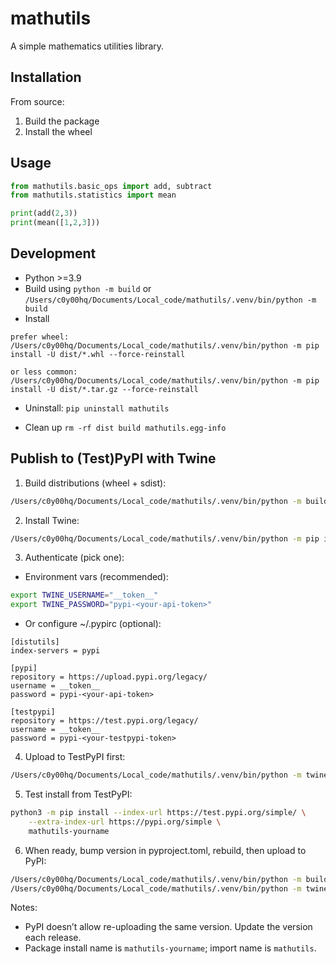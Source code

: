 # mathutils

A simple mathematics utilities library.

## Installation

From source:

1. Build the package
2. Install the wheel

## Usage

```python
from mathutils.basic_ops import add, subtract
from mathutils.statistics import mean

print(add(2,3))
print(mean([1,2,3]))
```

## Development

- Python >=3.9
- Build using `python -m build` or `/Users/c0y00hq/Documents/Local_code/mathutils/.venv/bin/python -m build`
- Install
```
prefer wheel:
/Users/c0y00hq/Documents/Local_code/mathutils/.venv/bin/python -m pip install -U dist/*.whl --force-reinstall

or less common:
/Users/c0y00hq/Documents/Local_code/mathutils/.venv/bin/python -m pip install -U dist/*.tar.gz --force-reinstall
``` 
- Uninstall:
`pip uninstall mathutils`

- Clean up
`rm -rf dist build mathutils.egg-info`

## Publish to (Test)PyPI with Twine

1) Build distributions (wheel + sdist):

```zsh
/Users/c0y00hq/Documents/Local_code/mathutils/.venv/bin/python -m build
```

2) Install Twine:

```zsh
/Users/c0y00hq/Documents/Local_code/mathutils/.venv/bin/python -m pip install -U twine
```

3) Authenticate (pick one):
- Environment vars (recommended):
```zsh
export TWINE_USERNAME="__token__"
export TWINE_PASSWORD="pypi-<your-api-token>"
```
- Or configure ~/.pypirc (optional):
```
[distutils]
index-servers = pypi

[pypi]
repository = https://upload.pypi.org/legacy/
username = __token__
password = pypi-<your-api-token>

[testpypi]
repository = https://test.pypi.org/legacy/
username = __token__
password = pypi-<your-testpypi-token>
```

4) Upload to TestPyPI first:

```zsh
/Users/c0y00hq/Documents/Local_code/mathutils/.venv/bin/python -m twine upload --repository testpypi dist/*
```

5) Test install from TestPyPI:

```zsh
python3 -m pip install --index-url https://test.pypi.org/simple/ \
	--extra-index-url https://pypi.org/simple \
	mathutils-yourname
```

6) When ready, bump version in pyproject.toml, rebuild, then upload to PyPI:

```zsh
/Users/c0y00hq/Documents/Local_code/mathutils/.venv/bin/python -m build
/Users/c0y00hq/Documents/Local_code/mathutils/.venv/bin/python -m twine upload dist/*
```

Notes:
- PyPI doesn’t allow re-uploading the same version. Update the version each release.
- Package install name is `mathutils-yourname`; import name is `mathutils`.